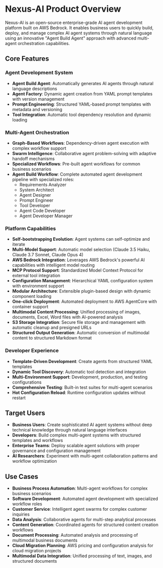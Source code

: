 # Nexus-AI Product Overview

Nexus-AI is an open-source enterprise-grade AI agent development platform built on AWS Bedrock. It enables business users to quickly build, deploy, and manage complex AI agent systems through natural language using an innovative "Agent Build Agent" approach with advanced multi-agent orchestration capabilities.

## Core Features

### Agent Development System
- **Agent Build Agent**: Automatically generates AI agents through natural language descriptions
- **Agent Factory**: Dynamic agent creation from YAML prompt templates with version management
- **Prompt Engineering**: Structured YAML-based prompt templates with metadata and versioning
- **Tool Integration**: Automatic tool dependency resolution and dynamic loading

### Multi-Agent Orchestration
- **Graph-Based Workflows**: Dependency-driven agent execution with complex workflow support
- **Swarm Intelligence**: Collaborative agent problem-solving with adaptive handoff mechanisms
- **Specialized Workflows**: Pre-built agent workflows for common business scenarios
- **Agent Build Workflow**: Complete automated agent development pipeline with specialized roles:
  - Requirements Analyzer
  - System Architect  
  - Agent Designer
  - Prompt Engineer
  - Tool Developer
  - Agent Code Developer
  - Agent Developer Manager

### Platform Capabilities
- **Self-bootstrapping Evolution**: Agent systems can self-optimize and iterate
- **Multi-Model Support**: Automatic model selection (Claude 3.5 Haiku, Claude 3.7 Sonnet, Claude Opus 4)
- **AWS Bedrock Integration**: Leverages AWS Bedrock's powerful AI capabilities with intelligent model routing
- **MCP Protocol Support**: Standardized Model Context Protocol for external tool integration
- **Configuration Management**: Hierarchical YAML configuration system with environment support
- **Modular Architecture**: Extensible plugin-based design with dynamic component loading
- **One-click Deployment**: Automated deployment to AWS AgentCore with container support
- **Multimodal Content Processing**: Unified processing of images, documents, Excel, Word files with AI-powered analysis
- **S3 Storage Integration**: Secure file storage and management with automatic cleanup and presigned URLs
- **Structured Output Generation**: Automatic conversion of multimodal content to structured Markdown format

### Developer Experience
- **Template-Driven Development**: Create agents from structured YAML templates
- **Dynamic Tool Discovery**: Automatic tool detection and integration
- **Multi-Environment Support**: Development, production, and testing configurations
- **Comprehensive Testing**: Built-in test suites for multi-agent scenarios
- **Hot Configuration Reload**: Runtime configuration updates without restart

## Target Users

- **Business Users**: Create sophisticated AI agent systems without deep technical knowledge through natural language interfaces
- **Developers**: Build complex multi-agent systems with structured templates and workflows
- **Enterprise Teams**: Deploy scalable agent solutions with proper governance and configuration management
- **AI Researchers**: Experiment with multi-agent collaboration patterns and workflow optimization

## Use Cases

- **Business Process Automation**: Multi-agent workflows for complex business scenarios
- **Software Development**: Automated agent development with specialized workflow roles
- **Customer Service**: Intelligent agent swarms for complex customer inquiries
- **Data Analysis**: Collaborative agents for multi-step analytical processes
- **Content Generation**: Coordinated agents for structured content creation workflows
- **Document Processing**: Automated analysis and processing of multimodal business documents
- **Cloud Migration Planning**: AWS pricing and configuration analysis for cloud migration projects
- **Multimodal Data Integration**: Unified processing of text, images, and structured documents